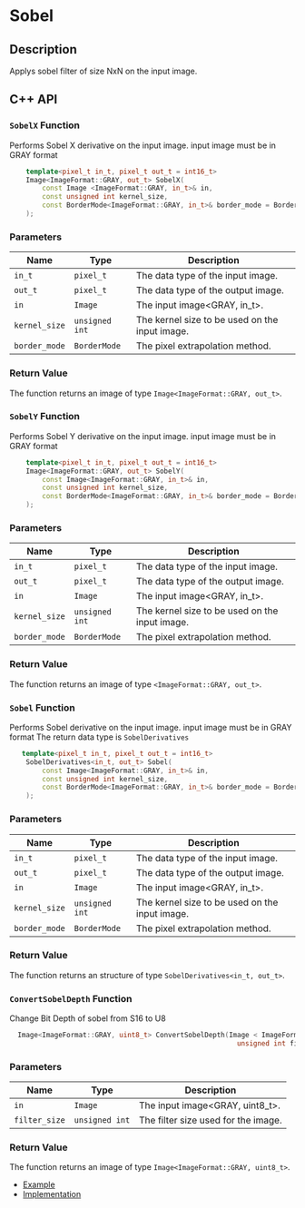 # Sobel

## Description
Applys sobel filter of size NxN on the input image.

## C++ API

### `SobelX` Function
 Performs Sobel X derivative on the input image. input image must be in GRAY format

```c++
    template<pixel_t in_t, pixel_t out_t = int16_t>
	Image<ImageFormat::GRAY, out_t> SobelX(
		const Image <ImageFormat::GRAY, in_t>& in,
		const unsigned int kernel_size,
		const BorderMode<ImageFormat::GRAY, in_t>& border_mode = BorderMode<ImageFormat::GRAY, in_t>{}
	);
```
### Parameters

| Name           | Type           | Description                                                                                  |
|----------------|----------------|----------------------------------------------------------------------------------------------|
| `in_t`         | `pixel_t`      | The data type of the input image.                                                            |
| `out_t`        | `pixel_t`      | The data type of the output image.                                                           |
| `in`           | `Image`        | The input image<GRAY, in_t>.                                                                 |
| `kernel_size`  | `unsigned int` | The kernel size to be used on the input image.                                               |
| `border_mode`  | `BorderMode` | The pixel extrapolation method.                                                              |

### Return Value
The function returns an image of type `Image<ImageFormat::GRAY, out_t>`.

### `SobelY` Function
 Performs Sobel Y derivative on the input image. input image must be in GRAY format

```c++
    template<pixel_t in_t, pixel_t out_t = int16_t>
	Image<ImageFormat::GRAY, out_t> SobelY(
		const Image<ImageFormat::GRAY, in_t>& in,
		const unsigned int kernel_size,
		const BorderMode<ImageFormat::GRAY, in_t>& border_mode = BorderMode<ImageFormat::GRAY, in_t>{}
	);
```
### Parameters

| Name           | Type           | Description                                                                                  |
|----------------|----------------|----------------------------------------------------------------------------------------------|
| `in_t`         | `pixel_t`      | The data type of the input image.                                                            |
| `out_t`        | `pixel_t`      | The data type of the output image.                                                           |
| `in`           | `Image`        | The input image<GRAY, in_t>.                                                                 |
| `kernel_size`  | `unsigned int` | The kernel size to be used on the input image.                                               |
| `border_mode`  | `BorderMode` | The pixel extrapolation method.                                                              |

### Return Value
The function returns an image of type `<ImageFormat::GRAY, out_t>`.

### `Sobel` Function
 Performs Sobel derivative on the input image. input image must be in GRAY format
 The return data type is `SobelDerivatives`

```c++
   template<pixel_t in_t, pixel_t out_t = int16_t>
	SobelDerivatives<in_t, out_t> Sobel(
		const Image<ImageFormat::GRAY, in_t>& in,
		const unsigned int kernel_size,
		const BorderMode<ImageFormat::GRAY, in_t>& border_mode = BorderMode<ImageFormat::GRAY, in_t>{}
	);
```
### Parameters

| Name           | Type           | Description                                                                                  |
|----------------|----------------|----------------------------------------------------------------------------------------------|
| `in_t`         | `pixel_t`      | The data type of the input image.                                                            |
| `out_t`        | `pixel_t`      | The data type of the output image.                                                           |
| `in`           | `Image`        | The input image<GRAY, in_t>.                                                                 |
| `kernel_size`  | `unsigned int` | The kernel size to be used on the input image.                                               |
| `border_mode`  | `BorderMode`   | The pixel extrapolation method.                                                              |

### Return Value
The function returns an structure of type `SobelDerivatives<in_t, out_t>`.


### `ConvertSobelDepth` Function
 Change Bit Depth of sobel from S16 to U8

```c++
  Image<ImageFormat::GRAY, uint8_t> ConvertSobelDepth(Image < ImageFormat::GRAY, int16_t>& in,
	                                                    unsigned int filter_size);
```
### Parameters

| Name           | Type           | Description                                 |
|----------------|----------------|---------------------------------------------| 
| `in`           | `Image`        | The input image<GRAY, uint8_t>.             |
| `filter_size`  | `unsigned int` | The filter size used for the image.         |

### Return Value
The function returns an image of type `Image<ImageFormat::GRAY, uint8_t>`.


* [Example](../../../Examples/Filters/Sobel)
* [Implementation](../../../../code/Sobel/Sobel.cpp)
